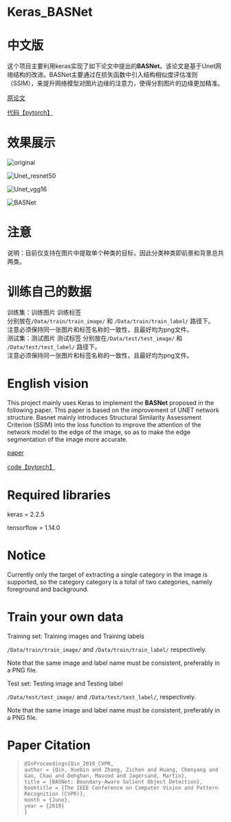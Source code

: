 # Keras_BASNet
# 中文版

这个项目主要利用keras实现了如下论文中提出的**BASNet**。该论文是基于Unet网络结构的改进。BASNet主要通过在损失函数中引入结构相似度评估准则（SSIM），来提升网络模型对图片边缘的注意力，使得分割图片的边缘更加精准。

[原论文](http://openaccess.thecvf.com/content_CVPR_2019/html/Qin_BASNet_Boundary-Aware_Salient_Object_Detection_CVPR_2019_paper.html)

[代码【pytorch】](https://github.com/xuebinqin/BASNet)  

# 效果展示
![original](http://github.com/Kingsleyandher/Keras_BASNet/figure/original.png)  

![Unet_resnet50](http://github.com/Kingsleyandher/Keras_BASNet/figure/Unet_resnet50.png)  

![Unet_vgg16](http://github.com/Kingsleyandher/Keras_BASNet/figure/Unet_vgg16.png)   

![BASNet](http://github.com/Kingsleyandher/Keras_BASNet/figure/BASNet.png)

# 注意
说明：目前仅支持在图片中提取单个种类的目标，因此分类种类即前景和背景总共两类。  

# 训练自己的数据

训练集：训练图片 训练标签  
分别放在```/Data/train/train_image/``` 和 ```/Data/train/train_label/``` 路径下。  
注意必须保持同一张图片和标签名称的一致性，且最好均为png文件。  
测试集：测试图片 测试标签
分别放在```/Data/test/test_image/``` 和 ```/Data/test/test_label/``` 路径下。  
注意必须保持同一张图片和标签名称的一致性，且最好均为png文件。  



# English vision

This project mainly uses Keras to implement the **BASNet** proposed in the following paper. This paper is based on the improvement of UNET network structure. Basnet mainly introduces Structural Similarity Assessment Criterion (SSIM) into the loss function to improve the attention of the network model to the edge of the image, so as to make the edge segmentation of the image more accurate.

[paper](http://openaccess.thecvf.com/content_CVPR_2019/html/Qin_BASNet_Boundary-Aware_Salient_Object_Detection_CVPR_2019_paper.html)

[code【pytorch】](https://github.com/xuebinqin/BASNet)

# Required libraries

keras =  2.2.5  

tensorflow = 1.14.0

# Notice

Currently only the target of extracting a single category in the image is supported, so the category category is a total of two categories, namely foreground and background.  


# Train your own data

Training set: Training images and Training labels  

```/Data/train/train_image/``` and ```/Data/train/train_label/```   respectively.  

Note that the same image and label name must be consistent, preferably in a PNG file.  

Test set: Testing image and Testing label  

```/Data/test/test_image/``` and ```/Data/test/test_label/```, respectively.  

Note that the same image and label name must be consistent, preferably in a PNG file.  


# Paper Citation

> ```
> @InProceedings{Qin_2019_CVPR,
> author = {Qin, Xuebin and Zhang, Zichen and Huang, Chenyang and Gao, Chao and Dehghan, Masood and Jagersand, Martin},
> title = {BASNet: Boundary-Aware Salient Object Detection},
> booktitle = {The IEEE Conference on Computer Vision and Pattern Recognition (CVPR)},
> month = {June},
> year = {2019}
> }
> ```


